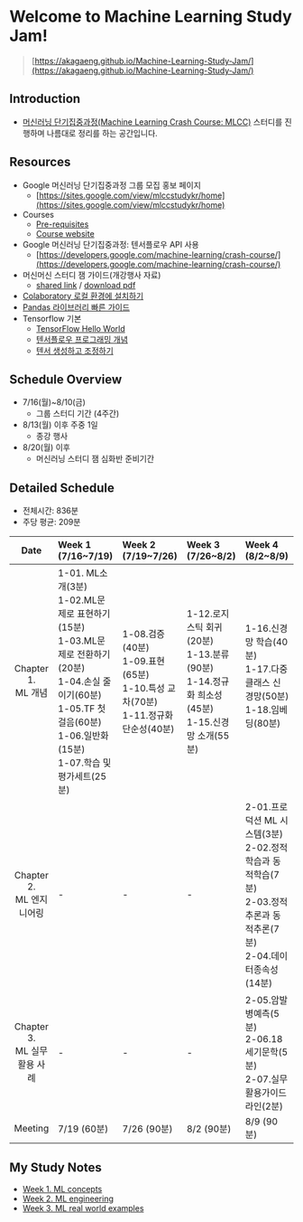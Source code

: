 # Welcome to Machine Learning Study Jam!
> [https://akagaeng.github.io/Machine-Learning-Study-Jam/](https://akagaeng.github.io/Machine-Learning-Study-Jam/)

## Introduction
- [머신러닝 단기집중과정(Machine Learning Crash Course: MLCC)](https://developers.google.com/machine-learning/crash-course/) 스터디를 진행하며 나름대로 정리를 하는 공간입니다.

## Resources
- Google 머신러닝 단기집중과정 그룹 모집 홍보 페이지
  + [https://sites.google.com/view/mlccstudykr/home](https://sites.google.com/view/mlccstudykr/home)
- Courses
  + [Pre-requisites](https://developers.google.com/machine-learning/crash-course/prereqs-and-prework)
  + [Course website](https://developers.google.com/machine-learning/crash-course/ml-intro)
- Google 머신러닝 단기집중과정: 텐서플로우 API 사용
  + [https://developers.google.com/machine-learning/crash-course/](https://developers.google.com/machine-learning/crash-course/)
- 머신머신 스터디 잼 가이드(개강행사 자료)
  + [shared link](https://docs.google.com/presentation/d/1-Wiqci7hGBhwlq2edUxb9T2spoP8JlihmFFsnU7Vk-k/edit?pli=1#slide=id.g3d483976ff_1_346) /
  [download pdf](https://github.com/akagaeng/Machine-Learning-Study-Jam/blob/master/src/etc/ML-Study-Jam-Kick-off-Recap-Guild-Jul-10-18.pdf)
- [Colaboratory 로컬 환경에 설치하기](https://github.com/google/eng-edu/blob/master/ml/cc/README.md)
- [Pandas 라이브러리 빠른 가이드](https://colab.research.google.com/notebooks/mlcc/intro_to_pandas.ipynb?hl=ko)
- Tensorflow 기본
  + [TensorFlow Hello World](https://colab.research.google.com/notebooks/mlcc/hello_world.ipynb?hl=ko)
  + [텐서플로우 프로그래밍 개념](https://colab.research.google.com/notebooks/mlcc/tensorflow_programming_concepts.ipynb?hl=ko)
  + [텐서 생성하고 조정하기](https://colab.research.google.com/notebooks/mlcc/creating_and_manipulating_tensors.ipynb?hl=ko)

## Schedule Overview
- 7/16(월)~8/10(금)
  + 그룹 스터디 기간 (4주간)
- 8/13(월) 이후 주중 1일
  + 종강 행사
- 8/20(월) 이후
  + 머신러닝 스터디 잼 심화반 준비기간

## Detailed Schedule
- 전체시간: 836분
- 주당 평균: 209분

|Date|Week 1 (7/16~7/19) |Week 2 (7/19~7/26)|Week 3 (7/26~8/2)|Week 4 (8/2~8/9)|
|:---:|:---|:---|:---|:---|
|Chapter 1.<br>ML 개념|1-01. ML소개(3분)<br>1-02.ML문제로 표현하기(15분)<br>1-03.ML문제로 전환하기(20분)<br>1-04.손실 줄이기(60분)<br>1-05.TF 첫걸음(60분)<br>1-06.일반화(15분)<br>1-07.학습 및 평가세트(25분)|1-08.검증(40분)<br>1-09.표현(65분)<br>1-10.특성 교차(70분)<br>1-11.정규화 단순성(40분)|1-12.로지스틱 회귀(20분)<br>1-13.분류(90분)<br>1-14.정규화 희소성(45분)<br>1-15.신경망 소개(55분)|1-16.신경망 학습(40분)<br>1-17.다중 클래스 신경망(50분)<br>1-18.임베딩(80분)<br><br>|
|Chapter 2. <br>ML 엔지니어링|-|-|-|2-01.프로덕션 ML 시스템(3분)<br>2-02.정적학습과 동적학습(7분)<br>2-03.정적추론과 동적추론(7분)<br>2-04.데이터종속성(14분)|
|Chapter 3. <br>ML 실무 활용 사례|-|-|-|2-05.암발병예측(5분)<br>2-06.18세기문학(5분)<br>2-07.실무활용가이드라인(2분)|
|Meeting| 7/19 (60분) | 7/26 (90분) | 8/2 (90분) | 8/9 (90분) |

## My Study Notes
- [Week 1. ML concepts](docs/1-ML-concepts)
- [Week 2. ML engineering](docs/2-ML-engineering)
- [Week 3. ML real world examples](docs/3-ML-real-world-examples)
